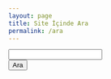 ```yaml
---
layout: page
title: Site İçinde Ara
permalink: /ara
---
```


<form class="row g-3 justify-content-center mb-5" id="search-form" action="/ara" method="get">
  <div class="col-8">
    <input class="form-control" type="text" id="search-box" name="query">
  </div>
  <div class="col-auto">
    <input class="btn btn-dark" type="submit" value="Ara">
  </div>
</form>

<ul id="search-results"></ul>

<script>
  window.store = {
    {% for post in site.posts %}
      "{{ post.url | slugify }}": {
        "title": "{{ post.title | xml_escape }}",
        "content": {{ post.content | strip_html | strip_newlines | jsonify }},
        "url": "{{ post.url | xml_escape }}"
      }
      {% unless forloop.last %},{% endunless %}
    {% endfor %}
  };
</script>

<script src="https://unpkg.com/lunr/lunr.js"></script>
<script src="/assets/js/search.js"></script>